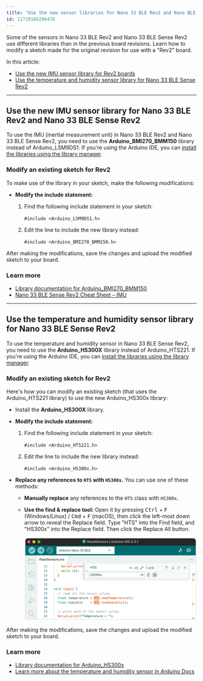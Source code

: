 ```yaml
---
title: "Use the new sensor libraries for Nano 33 BLE Rev2 and Nano BLE Sense Rev2"
id: 11729186296476
---
```


Some of the sensors in Nano 33 BLE Rev2 and Nano 33 BLE Sense Rev2 use different libraries than in the previous board revisions. Learn how to modify a sketch made for the original revision for use with a "Rev2" board.

In this article:

* [Use the new IMU sensor library for Rev2 boards](#imu)
* [Use the temperature and humidity sensor library for Nano 33 BLE Sense Rev2](#temperature-and-humidity)

---

<a id="imu"></a>

## Use the new IMU sensor library for Nano 33 BLE Rev2 and Nano 33 BLE Sense Rev2

To use the IMU (inertial measurement unit) in Nano 33 BLE Rev2 and Nano 33 BLE Sense Rev2, you need to use the **Arduino_BMI270_BMM150** library instead of Arduino_LSM9DS1. If you're using the Arduino IDE, you can [install the libraries using the library manager](https://support.arduino.cc/hc/en-us/articles/5145457742236-Add-libraries-to-Arduino-IDE).

### Modify an existing sketch for Rev2

To make use of the library in your sketch, make the following modifications:

* **Modify the include statement:**

  1. Find the following include statement in your sketch:

     `#include <Arduino_LSM9DS1.h>`

  2. Edit the line to include the new library instead:

     `#include <Arduino_BMI270_BMM150.h>`

After making the modifications, save the changes and upload the modified sketch to your board.

### Learn more

* [Library documentation for Arduino_BMI270_BMM150](https://docs.arduino.cc/libraries/arduino_hs300x/)
* [Nano 33 BLE Sense Rev2 Cheat Sheet – IMU](https://docs.arduino.cc/tutorials/nano-33-ble-sense-rev2/cheat-sheet#imu)

---

<a id="temperature-and-humidity"></a>

## Use the temperature and humidity sensor library for Nano 33 BLE Sense Rev2

To use the temperature and humidity sensor in Nano 33 BLE Sense Rev2, you need to use the **Arduino_HS300X** library instead of Arduino_HTS221. If you're using the Arduino IDE, you can [install the libraries using the library manager](https://support.arduino.cc/hc/en-us/articles/5145457742236-Add-libraries-to-Arduino-IDE).

### Modify an existing sketch for Rev2

Here's how you can modify an existing sketch (that uses the Arduino_HTS221 library) to use the new Arduino_HS300x library:

* Install the **Arduino_HS300X** library.

* **Modify the include statement:**

  1. Find the following include statement in your sketch:

     `#include <Arduino_HTS221.h>`

  2. Edit the line to include the new library instead:

     `#include <Arduino_HS300x.h>`

* **Replace any references to `HTS` with `HS300x`.** You can use one of these methods:

  * **Manually replace** any references to the `HTS` class with `HS300x`.

  * **Use the find & replace tool:** Open it by pressing <kbd>Ctrl</kbd> + <kbd>F</kbd> (Windows/Linux) / <kbd>Cmd</kbd> + <kbd>F</kbd> (macOS), then click the left-most down arrow to reveal the Replace field. Type "HTS" into the Find field, and "HS300x" into the Replace field. Then click the Replace All button.

     ![Find and replace in Arduino IDE.](img/find-HTS-replace-HS300x.png)

After making the modifications, save the changes and upload the modified sketch to your board.

### Learn more

* [Library documentation for Arduino_HS300x](https://docs.arduino.cc/libraries/arduino_hs300x/)
* [Learn more about the temperature and humidity sensor in Arduino Docs](https://docs.arduino.cc/tutorials/nano-33-ble-sense-rev2/cheat-sheet#temperature-and-humidity-sensor)

<!-- markdownlint-disable-file HC001 -->
